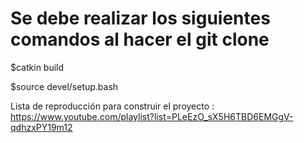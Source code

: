# Se debe realizar los siguientes comandos al hacer el git clone
$catkin build

$source devel/setup.bash

Lista de reproducción para construir el proyecto
:
https://www.youtube.com/playlist?list=PLeEzO_sX5H6TBD6EMGgV-qdhzxPY19m12
